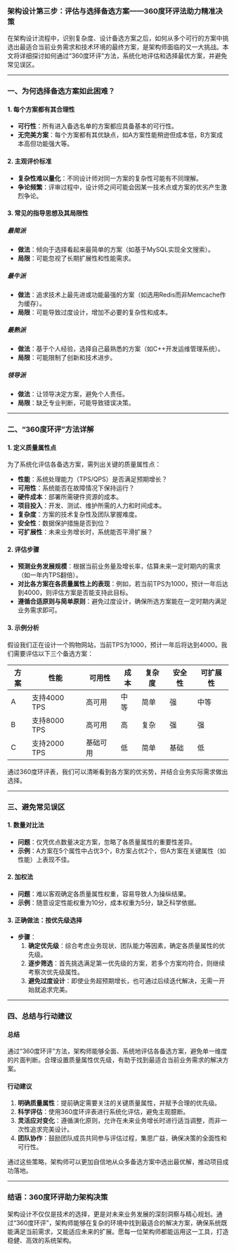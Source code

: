 ### 架构设计第三步：评估与选择备选方案——360度环评法助力精准决策

在架构设计流程中，识别复杂度、设计备选方案之后，如何从多个可行的方案中挑选出最适合当前业务需求和技术环境的最终方案，是架构师面临的又一大挑战。本文将详细探讨如何通过“360度环评”方法，系统化地评估和选择最优方案，并避免常见误区。

---

### 一、为何选择备选方案如此困难？

#### 1. **每个方案都有其合理性**
- **可行性**：所有进入备选名单的方案都应具备基本的可行性。
- **无完美方案**：每个方案都有其优缺点，如A方案性能稍逊但成本低，B方案成本高但功能强大等。

#### 2. **主观评价标准**
- **复杂性难以量化**：不同设计师对同一方案的复杂性可能有不同理解。
- **争论频繁**：评审过程中，设计师之间可能会因某一技术点或方案的优劣产生激烈争论。

#### 3. **常见的指导思想及其局限性**

##### **最简派**
- **做法**：倾向于选择看起来最简单的方案（如基于MySQL实现全文搜索）。
- **局限**：可能忽视了长期扩展性和性能需求。

##### **最牛派**
- **做法**：追求技术上最先进或功能最强的方案（如选用Redis而非Memcache作为缓存）。
- **局限**：可能导致过度设计，增加不必要的复杂性和成本。

##### **最熟派**
- **做法**：基于个人经验，选择自己最熟悉的方案（如C++开发运维管理系统）。
- **局限**：可能限制了创新和技术进步。

##### **领导派**
- **做法**：让领导决定方案，避免个人责任。
- **局限**：缺乏专业判断，可能导致错误决策。

---

### 二、“360度环评”方法详解

#### 1. **定义质量属性点**
为了系统化评估各备选方案，需列出关键的质量属性点：
- **性能**：系统处理能力（TPS/QPS）是否满足预期增长？
- **可用性**：系统能否在故障情况下保持运行？
- **硬件成本**：部署所需硬件资源的成本。
- **项目投入**：开发、测试、维护所需的人力和时间成本。
- **复杂度**：方案的技术复杂性及团队掌握难度。
- **安全性**：数据保护措施是否到位？
- **可扩展性**：未来业务增长时，系统能否平滑扩展？

#### 2. **评估步骤**
- **预测业务发展规模**：根据当前业务量及增长率，估算未来一定时期内的需求（如一年内TPS翻倍）。
- **对比各方案在各质量属性上的表现**：例如，若当前TPS为1000，预计一年后达到4000，则评估方案是否能支持此目标。
- **遵循合适原则与简单原则**：避免过度设计，确保所选方案能在一定时期内满足业务需求即可。

#### 3. **示例分析**
假设我们正在设计一个购物网站，当前TPS为1000，预计一年后将达到4000。我们需要评估以下三个备选方案：

| 方案 | 性能 | 可用性 | 成本 | 复杂度 | 安全性 | 可扩展性 |
|------|------|--------|------|--------|--------|----------|
| A    | 支持4000 TPS | 高可用 | 中等 | 简单   | 强      | 中等     |
| B    | 支持8000 TPS | 高可用 | 高    | 复杂   | 强      | 强       |
| C    | 支持2000 TPS | 基础可用 | 低    | 简单   | 基础    | 低       |

通过360度环评表，我们可以清晰看到各方案的优劣势，并结合业务实际需求做出选择。

---

### 三、避免常见误区

#### 1. **数量对比法**
- **问题**：仅凭优点数量决定方案，忽略了各质量属性的重要性差异。
- **示例**：A方案在5个属性中占优3个，B方案占优2个，但A方案在关键属性（如性能）上表现不佳。

#### 2. **加权法**
- **问题**：难以客观确定各质量属性权重，容易导致人为操纵结果。
- **示例**：随意设定性能权重为10分，成本权重为5分，缺乏科学依据。

#### 3. **正确做法：按优先级选择**
- **步骤**：
  1. **确定优先级**：综合考虑业务现状、团队能力等因素，确定各质量属性的优先级。
  2. **逐步筛选**：首先挑选满足第一优先级的方案，若多个方案均符合，则继续考察次优先级属性。
  3. **避免过度设计**：即使业务超预期增长，也可通过后续迭代解决，无需一开始就追求完美。

---

### 四、总结与行动建议

#### **总结**
通过“360度环评”方法，架构师能够全面、系统地评估各备选方案，避免单一维度的片面判断。合理设置质量属性优先级，有助于找到最适合当前业务需求的解决方案。

#### **行动建议**
1. **明确质量属性**：提前确定需要关注的关键质量属性，并赋予合理的优先级。
2. **科学评估**：使用360度环评表进行系统化评估，避免主观臆断。
3. **灵活应对变化**：遵循演化原则，允许在未来业务增长时进行适当调整，而非一次性追求完美设计。
4. **团队协作**：鼓励团队成员共同参与评估过程，集思广益，确保决策的全面性和可行性。

通过这些策略，架构师可以更加自信地从众多备选方案中选出最优解，推动项目成功落地。  

---

### 结语：360度环评助力架构决策
架构设计不仅仅是技术的选择，更是对未来业务发展的深刻洞察与精心规划。通过“360度环评”，架构师能够在复杂的环境中找到最适合的解决方案，确保系统既能满足当前需求，又能适应未来的扩展。愿每一位架构师都能运用这一工具，打造稳健、高效的系统架构。